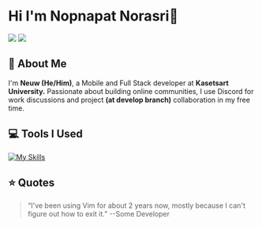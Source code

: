 <!--
**nopnapatn/nopnapatn** is a ✨ _special_ ✨ repository because its `README.md` (this file) appears on your GitHub profile.

Here are some ideas to get you started:

- 🔭 I’m currently working on ...
- 🌱 I’m currently learning ...
- 👯 I’m looking to collaborate on ...
- 🤔 I’m looking for help with ...
- 💬 Ask me about ...
- 📫 How to reach me: ...
- 😄 Pronouns: ...
- ⚡ Fun fact: ...
-->

# Hi I'm Nopnapat Norasri👋

[![](https://img.shields.io/badge/website-000000?style=for-the-badge&logo=About.me&logoColor=white)]()
[![](https://img.shields.io/badge/LinkedIn-0077B5?style=for-the-badge&logo=linkedin&logoColor=white)](https://www.linkedin.com/in/nopnapat-norasri/)

## 💫 About Me

I'm **Neuw (He/Him)**, a Mobile and Full Stack developer at **Kasetsart University.** Passionate about building online communities, I use Discord for work discussions and project **(at develop branch)** collaboration in my free time.

## 💻 Tools I Used

[![My Skills](https://skillicons.dev/icons?i=ts,js,neovim,go,vscode,flutter,react,tailwindcss,html,css,next,nuxt,docker,firebase,mysql,git,github,markdown)](https://skillicons.dev)

## ⭐️ Quotes

> “I've been using Vim for about 2 years now, mostly because I can't figure out how to exit it.”
> --Some Developer
